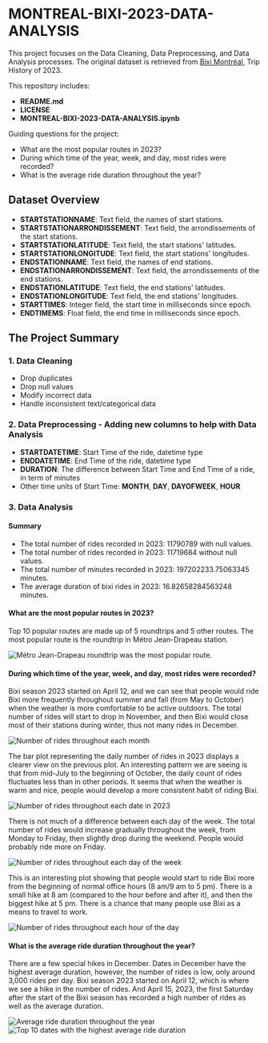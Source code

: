 # MONTREAL-BIXI-2023-DATA-ANALYSIS
This project focuses on the Data Cleaning, Data Preprocessing, and Data Analysis processes. The original dataset is retrieved from [Bixi Montréal](https://bixi.com/en/open-data/), Trip History of 2023.

This repository includes:
* **README.md**
* **LICENSE**
* **MONTREAL-BIXI-2023-DATA-ANALYSIS.ipynb**

Guiding questions for the project:
* What are the most popular routes in 2023?
* During which time of the year, week, and day, most rides were recorded?
* What is the average ride duration throughout the year?

## Dataset Overview
* **STARTSTATIONNAME**: Text field, the names of start stations.
* **STARTSTATIONARRONDISSEMENT**: Text field, the arrondissements of the start stations.
* **STARTSTATIONLATITUDE**: Text field, the start stations' latitudes.
* **STARTSTATIONLONGITUDE**: Text field, the start stations' longitudes.
* **ENDSTATIONNAME**: Text field, the names of end stations.
* **ENDSTATIONARRONDISSEMENT**: Text field, the arrondissements of the end stations.
* **ENDSTATIONLATITUDE**: Text field, the end stations' latitudes.
* **ENDSTATIONLONGITUDE**: Text field, the end stations' longitudes.
* **STARTTIMES**: Integer field, the start time in milliseconds since epoch.
* **ENDTIMEMS**: Float field, the end time in milliseconds since epoch.
  
## The Project Summary
### 1. Data Cleaning
* Drop duplicates
* Drop null values
* Modify incorrect data
* Handle inconsistent text/categorical data

### 2. Data Preprocessing - Adding new columns to help with Data Analysis
* **STARTDATETIME**: Start Time of the ride, datetime type
* **ENDDATETIME**: End Time of the ride, datetime type
* **DURATION**: The difference between Start Time and End Time of a ride, in term of minutes
* Other time units of Start Time: **MONTH**, **DAY**, **DAYOFWEEK**, **HOUR**

### 3. Data Analysis
#### Summary
* The total number of rides recorded in 2023: 11790789 with null values.
* The total number of rides recorded in 2023: 11719684 without null values.
* The total number of minutes recorded in 2023: 197202233.75063345 minutes.
* The average duration of bixi rides in 2023: 16.82658284563248 minutes.

#### What are the most popular routes in 2023?
Top 10 popular routes are made up of 5 roundtrips and 5 other routes. The most popular route is the roundtrip in Métro Jean-Drapeau station.

![Métro Jean-Drapeau roundtrip was the most popular route.](https://github.com/mainguyen2911/MONTREAL-BIXI-2023-DATA-ANALYSIS/blob/main/popular-routes.png)

#### During which time of the year, week, and day, most rides were recorded?
Bixi season 2023 started on April 12, and we can see that people would ride Bixi more frequently throughout summer and fall (from May to October) when the weather is more comfortable to be active outdoors. The total number of rides will start to drop in November, and then Bixi would close most of their stations during winter, thus not many rides in December.

![Number of rides throughout each month](https://github.com/mainguyen2911/MONTREAL-BIXI-2023-DATA-ANALYSIS/blob/main/num-of-rides-month.png)

The bar plot representing the daily number of rides in 2023 displays a clearer view on the previous plot. An interesting pattern we are seeing is that from mid-July to the beginning of October, the daily count of rides fluctuates less than in other periods. It seems that when the weather is warm and nice, people would develop a more consistent habit of riding Bixi.

![Number of rides throughout each date in 2023](https://github.com/mainguyen2911/MONTREAL-BIXI-2023-DATA-ANALYSIS/blob/main/num-of-rides-date.png)

There is not much of a difference between each day of the week. The total number of rides would increase gradually throughout the week, from Monday to Friday, then slightly drop during the weekend. People would probably ride more on Friday.

![Number of rides throughout each day of the week](https://github.com/mainguyen2911/MONTREAL-BIXI-2023-DATA-ANALYSIS/blob/main/num-of-rides-week.png)

This is an interesting plot showing that people would start to ride Bixi more from the beginning of normal office hours (8 am/9 am to 5 pm). There is a small hike at 8 am (compared to the hour before and after it), and then the biggest hike at 5 pm. There is a chance that many people use Bixi as a means to travel to work.

![Number of rides throughout each hour of the day](https://github.com/mainguyen2911/MONTREAL-BIXI-2023-DATA-ANALYSIS/blob/main/num-of-rides-hour.png)

#### What is the average ride duration throughout the year?
There are a few special hikes in December. Dates in December have the highest average duration, however, the number of rides is low, only around 3,000 rides per day. Bixi season 2023 started on April 12, which is where we see a hike in the number of rides. And April 15, 2023, the first Saturday after the start of the Bixi season has recorded a high number of rides as well as the average duration.

![Average ride duration throughout the year](https://github.com/mainguyen2911/MONTREAL-BIXI-2023-DATA-ANALYSIS/blob/main/average-duration.png)
![Top 10 dates with the highest average ride duration](https://github.com/mainguyen2911/MONTREAL-BIXI-2023-DATA-ANALYSIS/blob/main/top-average-duration.png)
